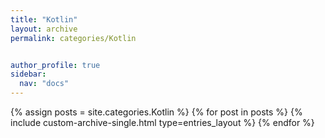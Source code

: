 ```yaml
---
title: "Kotlin"
layout: archive
permalink: categories/Kotlin


author_profile: true
sidebar:
  nav: "docs"
---
```


{% assign posts = site.categories.Kotlin %}
{% for post in posts %}
  {% include custom-archive-single.html type=entries_layout %}
{% endfor %}
